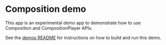 # Composition demo

This app is an experimental demo app to demonstrate how to use Composition and CompositionPlayer APIs.

See the [demos README](../README.md) for instructions on how to build and run
this demo.
